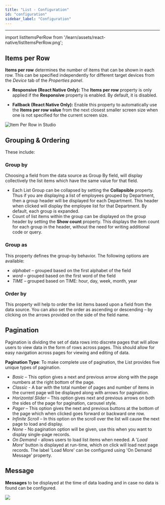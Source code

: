 ```yaml
---
title: "List - Configuration"
id: "configuration"
sidebar_label: "Configuration"
---
```

---

import listItemsPerRow from '/learn/assets/react-native/listItemsPerRow.png';

## Items per Row


**Items per row** determines the number of items that can be shown in each row. This can be specified independently for different target devices from the _Device_ tab of the _Properties panel_.

- **Responsive (React Native Only):** The **Items per row** property is only applied if the **Responsive** property is enabled. By default, it is disabled.

- **Fallback (React Native Only):** Enable this property to automatically use the **Items per row value** from the next closest smaller screen size when one is not specified for the current screen size.

<img src={listItemsPerRow} alt="Item Per Row in Studio"/>

## Grouping & Ordering

These include:

### Group by
Choosing a field from the data source as Group By field, will display collectively the list items which have the same value for that field.
- Each List Group can be collapsed by setting the **Collapsible** property. Thus if you are displaying a list of employees grouped by Department, then a group header will be displayed for each Department. This header when clicked will display the employee list for that Department. By default, each group is expanded.
- Count of list items within the group can be displayed on the group header by setting the **Show count** property. This displays the item count for each group in the header, without the need for writing additional code or query.

### Group as
This property defines the group-by behavior. The following options are available:
- _alphabet_ – grouped based on the first alphabet of the field
- _word_ – grouped based on the first word of the field
- _TIME_ – grouped based on TIME: hour, day, week, month, year

### Order by
This property will help to order the list items based upon a field from the data source. You can also set the order as ascending or descending – by clicking on the arrows provided on the side of the field name.

## Pagination

Pagination is dividing the set of data rows into discrete pages that will allow users to view data in the form of rows across pages. This should allow for easy navigation across pages for viewing and editing of data.

**Pagination Type**: To make complete use of pagination, the List provides five unique types of pagination.  
- _Basic_ – This option gives a next and previous arrow along with the page numbers at the right bottom of the page.
- _Classic_ - A bar with the total number of pages and number of items in the current page will be displayed along with arrows for pagination.
- _Horizontal Slider_ – This option gives next and previous arrows on both the sides of the page for pagination, carousel style.
- _Pager_ – This option gives the next and previous buttons at the bottom of the page which when clicked goes forward or backward one row.
- _Infinite Scroll_ – In this option on the scroll over the list will cause the next page to load and display.
- _None_ - No pagination option will be given, use this when you want to display single-page records.
- _On Demand_ - allows users to load list items when needed. A '_Load More_' button is displayed at run-time, which on click will load next page records. The label 'Load More' can be configured using 'On Demand Message' property.

## Message

**Messages** to be displayed at the time of data loading and in case no data is found can be configured.

[![](/learn/assets/cards_config-1.png)](/learn/assets/cards_config-1.png)

